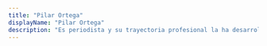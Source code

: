 ```yaml
---
title: "Pilar Ortega"
displayName: "Pilar Ortega"
description: "Es periodista y su trayectoria profesional la ha desarrollado en las redacciones de Cultura de El Mundo, La Razón y Ya, donde ha escrito, sobre todo, de literatura, arte, teatro, historia y viajes. También es autora de varias guías publicadas por Anaya Touring y colabora con diversas publicaciones. Además, tiene un blog: Viajes y Nombres."
---
```



